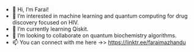 - 👋 Hi, I’m Farai!
- 👀 I’m interested in machine learning and quantum computing for drug discovery focused on HIV.
- 🌱 I’m currently learning Qiskit.
- 💞️ I’m looking to collaborate on quantum biochemistry algorithms.
- 📫 You can connect with me here ->> https://linktr.ee/faraimazhandu

<!---
faraimazh/faraimazh is a ✨ special ✨ repository because its `README.md` (this file) appears on your GitHub profile.
You can click the Preview link to take a look at your changes.
--->
